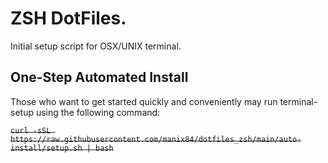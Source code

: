 # ZSH DotFiles.
Initial setup script for OSX/UNIX terminal.

## One-Step Automated Install
Those who want to get started quickly and conveniently may run terminal-setup using the following command:

~~`curl -sSL https://raw.githubusercontent.com/manix84/dotfiles_zsh/main/auto-install/setup.sh | bash`~~

